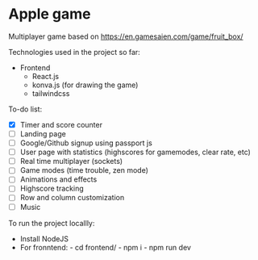 # Apple game
Multiplayer game based on https://en.gamesaien.com/game/fruit_box/

Technologies used in the project so far:
- Frontend
    - React.js
    - konva.js (for drawing the game)
    - tailwindcss


To-do list:
- [x] Timer and score counter
- [ ] Landing page
- [ ] Google/Github signup using passport js
- [ ] User page with statistics (highscores for gamemodes, clear rate, etc)
- [ ] Real time multiplayer (sockets)
- [ ] Game modes (time trouble, zen mode)
- [ ] Animations and effects
- [ ] Highscore tracking
- [ ] Row and column customization
- [ ] Music

To run the project locallly:
- Install NodeJS
- For fronntend:
      - cd frontend/
      - npm i
      - npm run dev


